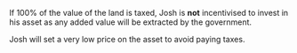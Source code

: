If 100% of the value of the land is taxed, Josh is <b>not</b> incentivised to invest in his asset as any added value will be extracted by the government.

Josh will set a very low price on the asset to avoid paying taxes.
